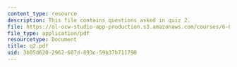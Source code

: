 ```yaml
---
content_type: resource
description: This file contains questions asked in quiz 2.
file: https://ol-ocw-studio-app-production.s3.amazonaws.com/courses/6-042j-mathematics-for-computer-science-fall-2005/3b05d6202962607d893c59b37b711790_q2.pdf
file_type: application/pdf
resourcetype: Document
title: q2.pdf
uid: 3b05d620-2962-607d-893c-59b37b711790
---
```

